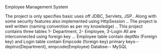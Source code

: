 Employee Management System



The project is only specifies basic uses off JDBC, Servlets, JSP.. Along with some security features also implemented using HttpSession .. The project is well written (naming convention as per my knowledge) .. This project contains three tables 1- Department, 2- Employee, 3-Login All are interconnected using foreign key ... Employee table contain deptNo (Foreign key) and Login table contain Empcode (foreign key) primary keys-- deptno(Department), empcode(Employee) Databse-- MySQL

